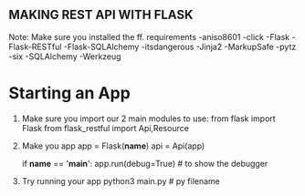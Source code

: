 ## MAKING REST API WITH FLASK ##

Note: Make sure you installed the ff. requirements
	-aniso8601
	-click
	-Flask
	-Flask-RESTful
	-Flask-SQLAlchemy
	-itsdangerous
	-Jinja2
	-MarkupSafe
	-pytz
	-six
	-SQLAlchemy
	-Werkzeug

# Starting an App
1. Make sure you import our 2 main modules to use:
	from flask import Flask
	from flask_restful import Api,Resource

2. Make you app
	app = Flask(__name__)
	api = Api(app)

	if __name__ == '__main__':
		app.run(debug=True)		# to show the debugger

3. Try running your app
	python3 main.py		# py filename

